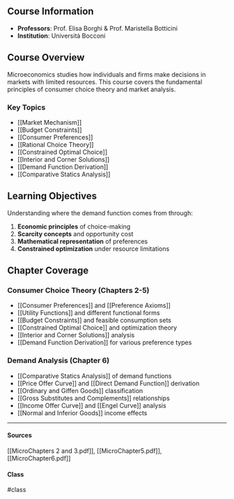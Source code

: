 ## Course Information
- **Professors**: Prof. Elisa Borghi & Prof. Maristella Botticini
- **Institution**: Università Bocconi

## Course Overview
Microeconomics studies how individuals and firms make decisions in markets with limited resources. This course covers the fundamental principles of consumer choice theory and market analysis.

### Key Topics
- [[Market Mechanism]]
- [[Budget Constraints]]
- [[Consumer Preferences]]
- [[Rational Choice Theory]]
- [[Constrained Optimal Choice]]
- [[Interior and Corner Solutions]]
- [[Demand Function Derivation]]
- [[Comparative Statics Analysis]]

## Learning Objectives
Understanding where the demand function comes from through:
1. **Economic principles** of choice-making
2. **Scarcity concepts** and opportunity cost
3. **Mathematical representation** of preferences
4. **Constrained optimization** under resource limitations

## Chapter Coverage

### Consumer Choice Theory (Chapters 2-5)
- [[Consumer Preferences]] and [[Preference Axioms]]
- [[Utility Functions]] and different functional forms
- [[Budget Constraints]] and feasible consumption sets  
- [[Constrained Optimal Choice]] and optimization theory
- [[Interior and Corner Solutions]] analysis
- [[Demand Function Derivation]] for various preference types

### Demand Analysis (Chapter 6)
- [[Comparative Statics Analysis]] of demand functions
- [[Price Offer Curve]] and [[Direct Demand Function]] derivation
- [[Ordinary and Giffen Goods]] classification
- [[Gross Substitutes and Complements]] relationships
- [[Income Offer Curve]] and [[Engel Curve]] analysis
- [[Normal and Inferior Goods]] income effects

---
#### Sources
[[MicroChapters 2 and 3.pdf]], [[MicroChapter5.pdf]], [[MicroChapter6.pdf]]
#### Class
#class